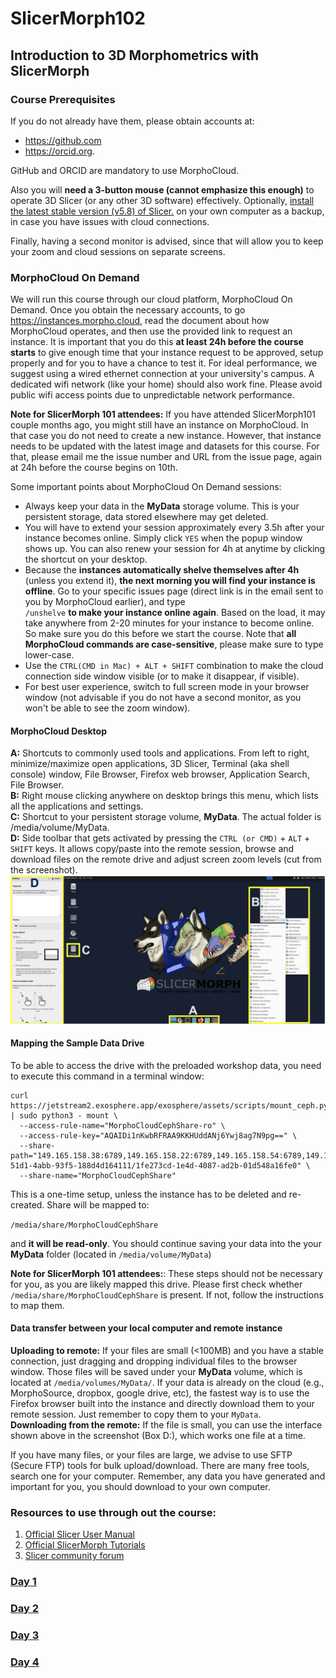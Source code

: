 # SlicerMorph102
## Introduction to 3D Morphometrics with SlicerMorph

### Course Prerequisites

If you do not already have them, please obtain accounts at:
* https://github.com
* https://orcid.org.
  
GitHub and ORCID are mandatory to use MorphoCloud. 
  
Also you will **need a 3-button mouse (cannot emphasize this enough)** to operate 3D Slicer (or any other 3D software) effectively. Optionally, [install the latest stable version (v5.8) of Slicer.](https://download.slicer.org) on your own computer as a backup, in case you have issues with cloud connections. 

Finally, having a second monitor is advised, since that will allow you to keep your zoom and cloud sessions on separate screens. 

### MorphoCloud On Demand
We will run this course through our cloud platform, MorphoCloud On Demand. Once you obtain the necessary accounts, to go https://instances.morpho.cloud, read the document about how MorphoCloud operates, and then use the provided link to request an instance. It is important that you do this **at least 24h before the course starts** to give enough time that your instance request to be approved, setup properly and for you to have a chance to test it. 
For ideal performance, we suggest using a wired ethernet connection at your university's campus. A dedicated wifi network (like your home) should also work fine. Please avoid public wifi access points due to unpredictable network performance.  

**Note for SlicerMorph 101 attendees:** If you have attended SlicerMorph101 couple months ago, you might still have an instance on MorphoCloud. In that case you do not need to create a new instance. However, that instance needs to be updated with the latest image and datasets for this course. For that, please email me the issue number and URL from the issue page, again at 24h before the course begins on 10th. 

Some important points about MorphoCloud On Demand sessions:
* Always keep your data in the **MyData** storage volume. This is your persistent storage, data stored elsewhere may get deleted.
* You will have to extend your session approximately every 3.5h after your instance becomes online. Simply click `YES` when the popup window shows up. You can also renew your session for 4h at anytime by clicking the shortcut on your desktop.
* Because the **instances automatically shelve themselves after 4h** (unless you extend it), **the next morning you will find your instance is offline**. Go to your specific issues page (direct link is in the email sent to you by MorphoCloud earlier), and type <br> ```/unshelve``` **to make your instance online again**. Based on the load, it may take anywhere from 2-20 minutes for your instance to become online. So make sure you do this before we start the course. Note that **all MorphoCloud commands are case-sensitive**, please make sure to type lower-case. 
* Use the `CTRL(CMD in Mac) + ALT + SHIFT` combination to make the cloud connection side window visible (or to make it disappear, if visible).
* For best user experience, switch to full screen mode in your browser window (not advisable if you do not have a second monitor, as you won't be able to see the zoom window).

#### MorphoCloud Desktop

**A:** Shortcuts to commonly used tools and applications. From left to right, minimize/maximize open applications, 3D Slicer, Terminal (aka shell console) window, File Browser, Firefox web browser, Application Search, File Browser. </br>
**B:** Right mouse clicking anywhere on desktop brings this menu, which lists all the applications and settings. </br>
**C:** Shortcut to your persistent storage volume, **MyData**. The actual folder is /media/volume/MyData. </br>
**D:** Side toolbar that gets activated by pressing the `CTRL (or CMD)` + `ALT` + `SHIFT` keys. It allows copy/paste into the remote session, browse and download files on the remote drive and adjust screen zoom levels (cut from the screenshot). </br>
<img src="https://github.com/SlicerMorph/SlicerMorph101/blob/main/MCI_Desktop.png" width=800>

#### Mapping the Sample Data Drive
To be able to access the drive with the preloaded workshop data, you need to execute this command in a terminal window:

```
curl https://jetstream2.exosphere.app/exosphere/assets/scripts/mount_ceph.py | sudo python3 - mount \
  --access-rule-name="MorphoCloudCephShare-ro" \
  --access-rule-key="AQAIDi1nKwbRFRAA9KKHUddANj6Ywj8ag7N9pg==" \
  --share-path="149.165.158.38:6789,149.165.158.22:6789,149.165.158.54:6789,149.165.158.70:6789,149.165.158.86:6789:/volumes/_nogroup/60bf684c-51d1-4abb-93f5-188d4d164111/1fe273cd-1e4d-4087-ad2b-01d548a16fe0" \
  --share-name="MorphoCloudCephShare"
```
This is a one-time setup, unless the instance has to be deleted and re-created. Share will be mapped to:

`/media/share/MorphoCloudCephShare`

and **it will be read-only**. You should continue saving your data into the your **MyData** folder (located in `/media/volume/MyData`)

**Note for SlicerMorph 101 attendees:**: These steps should not be necessary for you, as you are likely mapped this drive. Please first check whether `/media/share/MorphoCloudCephShare` is present. If not, follow the instructions to map them. 

#### Data transfer between your local computer and remote instance
**Uploading to remote:** If your files are small (<100MB) and you have a stable connection, just dragging and dropping individual files to the browser window. Those files will be saved under your **MyData** volume, which is located at `/media/volumes/MyData/`. If your data is already on the cloud (e.g., MorphoSource, dropbox, google drive, etc), the fastest way is to use the Firefox browser built into the instance and directly download them to your remote session. Just remember to copy them to your `MyData`. </br>
**Downloading from the remote:** If the file is small, you can use the interface shown above in the screenshot (Box D:), which works one file at a time. 

If you have many files, or your files are large, we advise to use SFTP (Secure FTP) tools for bulk upload/download. There are many free tools, search one for your computer. Remember, any data you have generated and important for you, you should download to your own computer. 

### Resources to use through out the course:

1. [Official Slicer User Manual](https://slicer.readthedocs.io/en/latest/)
2. [Official SlicerMorph Tutorials](https://github.com/SlicerMorph/Tutorials/)
3. [Slicer community forum](https://discourse.slicer.org)

### [Day 1](./Day_1.MD)

### [Day 2](./Day_2.MD)

### [Day 3](./Day_3.MD)

### [Day 4](./Day_4.MD) 
